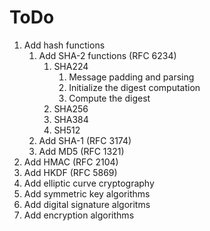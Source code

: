 # ToDo
 1. Add hash functions
     1. Add SHA-2 functions (RFC 6234)
         1. SHA224
             1. Message padding and parsing
             2. Initialize the digest computation
             3. Compute the digest
         2. SHA256
         3. SHA384
         4. SH512
     2. Add SHA-1 (RFC 3174)
     3. Add MD5 (RFC 1321)
 2. Add HMAC (RFC 2104)
 3. Add HKDF (RFC 5869)
 4. Add elliptic curve cryptography
 5. Add symmetric key algorithms
 6. Add digital signature algoritms
 7. Add encryption algorithms